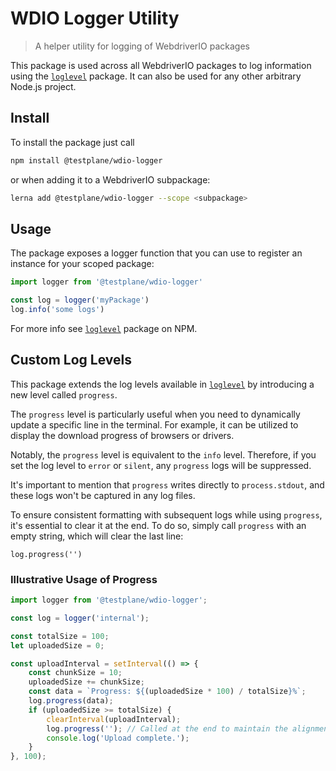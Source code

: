 WDIO Logger Utility
===================

> A helper utility for logging of WebdriverIO packages

This package is used across all WebdriverIO packages to log information using the [`loglevel`](https://www.npmjs.com/package/loglevel) package. It can also be used for any other arbitrary Node.js project.

## Install

To install the package just call

```sh
npm install @testplane/wdio-logger
```

or when adding it to a WebdriverIO subpackage:

```sh
lerna add @testplane/wdio-logger --scope <subpackage>
```

## Usage

The package exposes a logger function that you can use to register an instance for your scoped package:

```js
import logger from '@testplane/wdio-logger'

const log = logger('myPackage')
log.info('some logs')
```

For more info see [`loglevel`](https://www.npmjs.com/package/loglevel) package on NPM.

## Custom Log Levels

This package extends the log levels available in [`loglevel`](https://www.npmjs.com/package/loglevel) by introducing a new level called `progress`.

The `progress` level is particularly useful when you need to dynamically update a specific line in the terminal. For example, it can be utilized to display the download progress of browsers or drivers.

Notably, the `progress` level is equivalent to the `info` level. Therefore, if you set the log level to `error` or `silent`, any `progress` logs will be suppressed.

It's important to mention that `progress` writes directly to `process.stdout`, and these logs won't be captured in any log files.

To ensure consistent formatting with subsequent logs while using `progress`, it's essential to clear it at the end. To do so, simply call `progress` with an empty string, which will clear the last line:

```
log.progress('')
```

### Illustrative Usage of Progress

```javascript
import logger from '@testplane/wdio-logger';

const log = logger('internal');

const totalSize = 100;
let uploadedSize = 0;

const uploadInterval = setInterval(() => {
	const chunkSize = 10;
	uploadedSize += chunkSize;
	const data = `Progress: ${(uploadedSize * 100) / totalSize}%`;
	log.progress(data);
	if (uploadedSize >= totalSize) {
		clearInterval(uploadInterval);
		log.progress(''); // Called at the end to maintain the alignment of subsequent logs.
		console.log('Upload complete.');
	}
}, 100);
```
